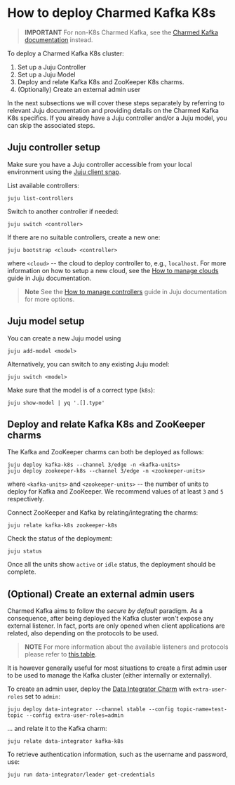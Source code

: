 # How to deploy Charmed Kafka K8s

> **IMPORTANT** For non-K8s Charmed Kafka, see the [Charmed Kafka documentation](/t/charmed-kafka-documentation/13261) instead.

To deploy a Charmed Kafka K8s cluster:
1. Set up a Juju Controller
2. Set up a Juju Model
3. Deploy and relate Kafka K8s and ZooKeeper K8s charms.
4. (Optionally) Create an external admin user

In the next subsections we will cover these steps separately by referring to 
relevant Juju documentation and providing details on the Charmed Kafka K8s specifics.
If you already have a Juju controller and/or a Juju model, you can skip the associated steps.

## Juju controller setup

Make sure you have a Juju controller accessible from 
your local environment using the [Juju client snap](https://snapcraft.io/juju). 

List available controllers:

```commandline
juju list-controllers
```

Switch to another controller if needed:

```commandline
juju switch <controller>
```

If there are no suitable controllers, create a new one:

```commandline
juju bootstrap <cloud> <controller>
```

where `<cloud>` -- the cloud to deploy controller to, e.g., `localhost`. For more information on how to setup a new cloud, see the [How to manage clouds](https:///t/1100) guide in Juju documentation.

> **Note** See the [How to manage controllers](/t/1111) guide in Juju documentation for more options.

## Juju model setup

You can create a new Juju model using 

```commandline
juju add-model <model>
```

Alternatively, you can switch to any existing Juju model: 

```commandline
juju switch <model>
```

Make sure that the model is of a correct type (`k8s`):

```commandline
juju show-model | yq '.[].type'
```

## Deploy and relate Kafka K8s and ZooKeeper charms

The Kafka and ZooKeeper charms can both be deployed as follows:

```commandline
juju deploy kafka-k8s --channel 3/edge -n <kafka-units>
juju deploy zookeeper-k8s --channel 3/edge -n <zookeeper-units>
```

where `<kafka-units>` and `<zookeeper-units>` -- the number of units to deploy for Kafka and ZooKeeper. We recommend values of at least `3` and `5` respectively.

Connect ZooKeeper and Kafka by relating/integrating the charms:

```commandline
juju relate kafka-k8s zookeeper-k8s
```

Check the status of the deployment:

```commandline
juju status
```

Once all the units show `active` or `idle` status, the deployment should be complete. 

## (Optional) Create an external admin users

Charmed Kafka aims to follow the _secure by default_ paradigm. As a consequence, after being deployed the Kafka cluster
won't expose any external listener. 
In fact, ports are only opened when client applications are related, also 
depending on the protocols to be used. 
> **NOTE** For more information about the available listeners and protocols please refer to [this table](/t/13270). 

It is however generally useful for most situations to create a first admin user
to be used to manage the Kafka cluster (either internally or externally). 

To create an admin user, deploy the [Data Integrator Charm](https://charmhub.io/data-integrator) with 
`extra-user-roles` set to `admin`:

```commandline
juju deploy data-integrator --channel stable --config topic-name=test-topic --config extra-user-roles=admin
```

... and relate it to the Kafka charm:

```commandline
juju relate data-integrator kafka-k8s
```

To retrieve authentication information, such as the username and password, use:

```commandline
juju run data-integrator/leader get-credentials
```